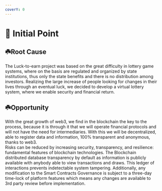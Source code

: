 ```yaml
---
coverY: 0
---
```


# 📍 Initial Point

## ☘️Root Cause

The Luck-to-earn project was based on the great difficulty in lottery game systems, where on the basis are regulated and organized by state institutions, thus only the state benefits and there is no distribution among investors. Realizing the large increase of people looking for changes in their lives through an eventual luck, we decided to develop a virtual lottery system, where we enable security and financial return.

## ☘️Opportunity

With the great growth of web3, we find in the blockchain the key to the process, because it is through it that we will operate financial protocols and will not have the need for intermediaries. With this we will be decentralized, able to register data and information, 100% transparent and anonymous, thanks to web3.\
Risks can be reduced by increasing security, transparency, and resilience: fundamental features of blockchain technologies. The Blockchain distributed database transparency by default as information is publicly available with anybody able to view transactions and draws. This ledger of interactions prevents indetectable system tampering. Additionally, any modification to the Smart Contracts Governance is subject to a three-day time-lock of platform features which means any changes are available to 3rd party review before implementation.





